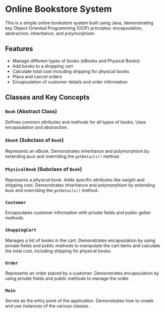 # Online Bookstore System

This is a simple online bookstore system built using Java, demonstrating key Object-Oriented Programming (OOP) principles: encapsulation, abstraction, inheritance, and polymorphism.

## Features

- Manage different types of books (eBooks and Physical Books)
- Add books to a shopping cart
- Calculate total cost including shipping for physical books
- Place and cancel orders
- Encapsulation of customer details and order information

## Classes and Key Concepts

### `Book` (Abstract Class)

Defines common attributes and methods for all types of books. Uses encapsulation and abstraction.

### `Ebook` (Subclass of `Book`)

Represents an eBook. Demonstrates inheritance and polymorphism by extending `Book` and overriding the `getDetails()` method.

### `PhysicalBook` (Subclass of `Book`)

Represents a physical book. Adds specific attributes like weight and shipping cost. Demonstrates inheritance and polymorphism by extending `Book` and overriding the `getDetails()` method.

### `Customer`

Encapsulates customer information with private fields and public getter methods.

### `ShoppingCart`

Manages a list of books in the cart. Demonstrates encapsulation by using private fields and public methods to manipulate the cart items and calculate the total cost, including shipping for physical books.

### `Order`

Represents an order placed by a customer. Demonstrates encapsulation by using private fields and public methods to manage the order.

### `Main`

Serves as the entry point of the application. Demonstrates how to create and use instances of the various classes.
